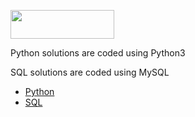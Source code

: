 
<p>
    <a href="https://www.hackerrank.com/">
        <img src="https://hrcdn.net/hackerrank/assets/brand/wordmark_sm-18235847eda14ef53e4035505831eeb7.png" width="166" height="46">
    </a>
 </p>



Python solutions are coded using Python3

SQL solutions are coded using MySQL

* [Python](#python)  
* [SQL](#sql)
